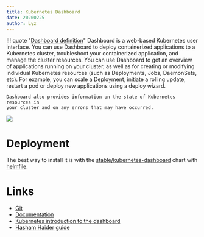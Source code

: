 ```yaml
---
title: Kubernetes Dashboard
date: 20200225
author: Lyz
---
```


!!! quote "[Dashboard definition](https://kubernetes.io/docs/tasks/access-application-cluster/web-ui-dashboard/)"
    Dashboard is a web-based Kubernetes user interface. You can use Dashboard to
    deploy containerized applications to a Kubernetes cluster, troubleshoot your
    containerized application, and manage the cluster resources. You can use
    Dashboard to get an overview of applications running on your cluster, as
    well as for creating or modifying individual Kubernetes resources (such as
    Deployments, Jobs, DaemonSets, etc). For example, you can scale
    a Deployment, initiate a rolling update, restart a pod or deploy new
    applications using a deploy wizard.

    Dashboard also provides information on the state of Kubernetes resources in
    your cluster and on any errors that may have occurred.

![ ](kubernetes-dashboard-ui.png)

# Deployment

The best way to install it is with the [stable/kubernetes-dashboard](https://github.com/helm/charts/tree/master/stable/kubernetes-dashboard)
chart with
[helmfile](helmfile.md).

# Links

* [Git](https://github.com/kubernetes/dashboard)
* [Documentation](https://github.com/kubernetes/dashboard/tree/master/docs)
* [Kubernetes introduction to the dashboard](https://kubernetes.io/docs/tasks/access-application-cluster/web-ui-dashboard/)
* [Hasham Haider guide](https://www.replex.io/blog/how-to-install-access-and-add-heapster-metrics-to-the-kubernetes-dashboard)
